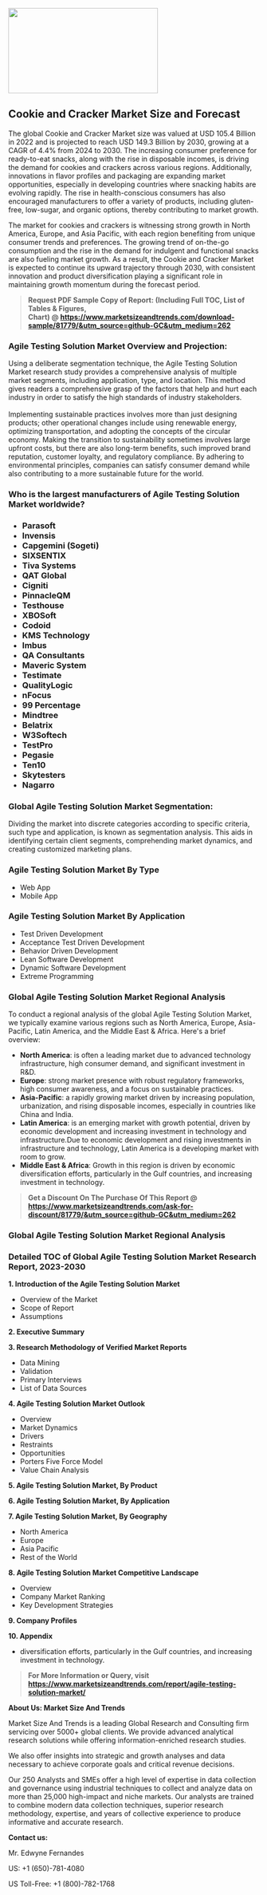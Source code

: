 <p><img class="alignnone size-medium wp-image-20088" src="https://ffe5etoiles.com/wp-content/uploads/2024/12/MST1-300x171.png" alt="" width="300" height="171" /></p><h2>Cookie and Cracker Market Size and Forecast</h2><p>The global Cookie and Cracker Market size was valued at USD 105.4 Billion in 2022 and is projected to reach USD 149.3 Billion by 2030, growing at a CAGR of 4.4% from 2024 to 2030. The increasing consumer preference for ready-to-eat snacks, along with the rise in disposable incomes, is driving the demand for cookies and crackers across various regions. Additionally, innovations in flavor profiles and packaging are expanding market opportunities, especially in developing countries where snacking habits are evolving rapidly. The rise in health-conscious consumers has also encouraged manufacturers to offer a variety of products, including gluten-free, low-sugar, and organic options, thereby contributing to market growth.</p><p>The market for cookies and crackers is witnessing strong growth in North America, Europe, and Asia Pacific, with each region benefiting from unique consumer trends and preferences. The growing trend of on-the-go consumption and the rise in the demand for indulgent and functional snacks are also fueling market growth. As a result, the Cookie and Cracker Market is expected to continue its upward trajectory through 2030, with consistent innovation and product diversification playing a significant role in maintaining growth momentum during the forecast period.</p></p><blockquote id="" class=""><strong>Request PDF Sample Copy of Report: (Including Full TOC, List of Tables &amp; Figures, Chart)&nbsp;@&nbsp;<strong><a href="https://www.marketsizeandtrends.com/download-sample/81779/&utm_source=github-GC&utm_medium=262" target="_blank">https://www.marketsizeandtrends.com/download-sample/81779/&utm_source=github-GC&utm_medium=262</a></strong></strong></blockquote><h3 id="" class="">Agile Testing Solution Market&nbsp;Overview and Projection:</h3><p id="" class="">Using a deliberate segmentation technique, the Agile Testing Solution Market research study provides a comprehensive analysis of multiple market segments, including application, type, and location. This method gives readers a comprehensive grasp of the factors that help and hurt each industry in order to satisfy the high standards of industry stakeholders. <br /> <br />Implementing sustainable practices involves more than just designing products; other operational changes include using renewable energy, optimizing transportation, and adopting the concepts of the circular economy. Making the transition to sustainability sometimes involves large upfront costs, but there are also long-term benefits, such improved brand reputation, customer loyalty, and regulatory compliance. By adhering to environmental principles, companies can satisfy consumer demand while also contributing to a more sustainable future for the world.</p><h3 id="" class="">Who is the largest manufacturers of&nbsp;Agile Testing Solution Market worldwide?</h3><h3 class=""><p><ul><li>Parasoft </li><li> Invensis </li><li> Capgemini (Sogeti) </li><li> SIXSENTIX </li><li> Tiva Systems </li><li> QAT Global </li><li> Cigniti </li><li> PinnacleQM </li><li> Testhouse </li><li> XBOSoft </li><li> Codoid </li><li> KMS Technology </li><li> Imbus </li><li> QA Consultants </li><li> Maveric System </li><li> Testimate </li><li> QualityLogic </li><li> nFocus </li><li> 99 Percentage </li><li> Mindtree </li><li> Belatrix </li><li> W3Softech </li><li> TestPro </li><li> Pegasie </li><li> Ten10 </li><li> Skytesters </li><li> Nagarro</li></ul></p></h3><h3 id="" class="">Global&nbsp;Agile Testing Solution Market Segmentation:</h3><p id="" class="">Dividing the market into discrete categories according to specific criteria, such type and application, is known as segmentation analysis. This aids in identifying certain client segments, comprehending market dynamics, and creating customized marketing plans.</p><h3 id="" class="">Agile Testing Solution Market&nbsp;By Type</h3><p><p><ul><li>Web App </li><li> Mobile App</p></li></ul></p></p><h3 id="" class="">Agile Testing Solution Market&nbsp;By Application</h3><p class=""><p><ul><li>Test Driven Development </li><li> Acceptance Test Driven Development </li><li> Behavior Driven Development </li><li> Lean Software Development </li><li> Dynamic Software Development </li><li> Extreme Programming</li></ul></p></p><h3 id="" class="">Global Agile Testing Solution Market Regional Analysis</h3><p id="" class="">To conduct a regional analysis of the global Agile Testing Solution Market, we typically examine various regions such as North America, Europe, Asia-Pacific, Latin America, and the Middle East &amp; Africa. Here's a brief overview:</p><ul><li><strong>North America</strong>: is often a leading market due to advanced technology infrastructure, high consumer demand, and significant investment in R&amp;D.</li><li><strong>Europe</strong>: strong market presence with robust regulatory frameworks, high consumer awareness, and a focus on sustainable practices.</li><li><strong>Asia-Pacific</strong>: a rapidly growing market driven by increasing population, urbanization, and rising disposable incomes, especially in countries like China and India.</li><li><strong>Latin America</strong>: is an emerging market with growth potential, driven by economic development and increasing investment in technology and infrastructure.Due to economic development and rising investments in infrastructure and technology, Latin America is a developing market with room to grow.</li><li><strong>Middle East &amp; Africa</strong>: Growth in this region is driven by economic diversification efforts, particularly in the Gulf countries, and increasing investment in technology.</li></ul><blockquote id="" class=""><strong>Get a Discount On The Purchase Of This Report @ <strong><a href="https://www.marketsizeandtrends.com/ask-for-discount/81779/&utm_source=github-GC&utm_medium=262" target="_blank">https://www.marketsizeandtrends.com/ask-for-discount/81779/&utm_source=github-GC&utm_medium=262</a></strong></strong></blockquote><h3 id="" class="">Global Agile Testing Solution Market Regional Analysis</h3><h3 id="" class="">Detailed TOC of Global Agile Testing Solution Market Research Report, 2023-2030</h3><p id="" class=""><strong>1. Introduction of the Agile Testing Solution Market</strong></p><ul><li>Overview of the Market</li><li>Scope of Report</li><li>Assumptions</li></ul><p id="" class=""><strong>2. Executive Summary</strong></p><p id="" class=""><strong>3. Research Methodology of Verified Market Reports</strong></p><ul><li>Data Mining</li><li>Validation</li><li>Primary Interviews</li><li>List of Data Sources</li></ul><p id="" class=""><strong>4. Agile Testing Solution Market Outlook</strong></p><ul><li>Overview</li><li>Market Dynamics</li><li>Drivers</li><li>Restraints</li><li>Opportunities</li><li>Porters Five Force Model</li><li>Value Chain Analysis</li></ul><p id="" class=""><strong>5. Agile Testing Solution Market, By Product</strong></p><p id="" class=""><strong>6. Agile Testing Solution Market, By Application</strong></p><p id="" class=""><strong>7. Agile Testing Solution Market, By Geography</strong></p><ul><li>North America</li><li>Europe</li><li>Asia Pacific</li><li>Rest of the World</li></ul><p id="" class=""><strong>8. Agile Testing Solution Market Competitive Landscape</strong></p><ul><li>Overview</li><li>Company Market Ranking</li><li>Key Development Strategies</li></ul><p id="" class=""><strong>9. Company Profiles</strong></p><p id="" class=""><strong>10. Appendix</strong></p><ul><li>diversification efforts, particularly in the Gulf countries, and increasing investment in technology.</li></ul><blockquote id="" class=""><strong>For More Information or Query, visit <strong><strong><a href="https://www.marketsizeandtrends.com/report/agile-testing-solution-market/" target="_blank">https://www.marketsizeandtrends.com/report/agile-testing-solution-market/</a></strong></strong></strong></blockquote><p id="" class=""><strong>About Us: Market Size And Trends</strong></p><p id="" class="">Market Size And Trends is a leading Global Research and Consulting firm servicing over 5000+ global clients. We provide advanced analytical research solutions while offering information-enriched research studies.</p><p id="" class="">We also offer insights into strategic and growth analyses and data necessary to achieve corporate goals and critical revenue decisions.</p><p id="" class="">Our 250 Analysts and SMEs offer a high level of expertise in data collection and governance using industrial techniques to collect and analyze data on more than 25,000 high-impact and niche markets. Our analysts are trained to combine modern data collection techniques, superior research methodology, expertise, and years of collective experience to produce informative and accurate research.</p><p id="" class=""><strong>Contact us:</strong></p><p id="" class="">Mr. Edwyne Fernandes</p><p id="" class="">US: +1 (650)-781-4080</p><p id="" class="">US Toll-Free: +1 (800)-782-1768</p>

